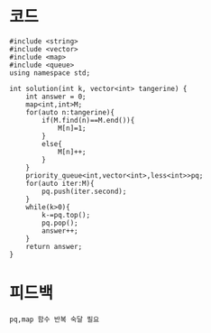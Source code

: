 # 코드

    #include <string>
    #include <vector>
    #include <map>
    #include <queue>
    using namespace std;

    int solution(int k, vector<int> tangerine) {
        int answer = 0;
        map<int,int>M;
        for(auto n:tangerine){
            if(M.find(n)==M.end()){
                M[n]=1;
            }
            else{
                M[n]++;
            }
        }
        priority_queue<int,vector<int>,less<int>>pq;    
        for(auto iter:M){
            pq.push(iter.second);
        }
        while(k>0){
            k-=pq.top();
            pq.pop();
            answer++;        
        }
        return answer;
    }

# 피드백

    pq,map 함수 반복 숙달 필요